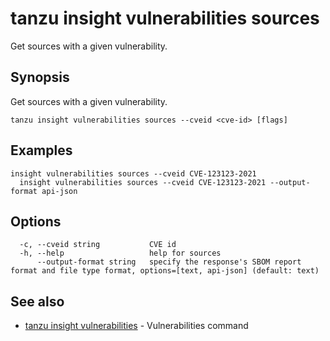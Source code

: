 # tanzu insight vulnerabilities sources

Get sources with a given vulnerability.

## <a id='synopsis'></a>Synopsis

Get sources with a given vulnerability.

```console
tanzu insight vulnerabilities sources --cveid <cve-id> [flags]
```

## <a id='examples'></a>Examples

```console
insight vulnerabilities sources --cveid CVE-123123-2021
  insight vulnerabilities sources --cveid CVE-123123-2021 --output-format api-json
```

## <a id='options'></a>Options

```console
  -c, --cveid string           CVE id
  -h, --help                   help for sources
      --output-format string   specify the response's SBOM report format and file type format, options=[text, api-json] (default: text)
```

## <a id='see-also'></a>See also

* [tanzu insight vulnerabilities](tanzu_insight_vulnerabilities.hbs.md)	 - Vulnerabilities command
